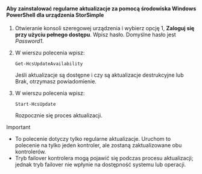 <!--author=SharS last changed: 11/18/16-->

#### <a name="to-install-regular-updates-via-windows-powershell-for-storsimple"></a>Aby zainstalować regularne aktualizacje za pomocą środowiska Windows PowerShell dla urządzenia StorSimple
1. Otwieranie konsoli szeregowej urządzenia i wybierz opcję 1, **Zaloguj się przy użyciu pełnego dostępu**. Wpisz hasło. Domyślne hasło jest *Password1*. 
2. W wierszu polecenia wpisz:
   
     `Get-HcsUpdateAvailability`
   
    Jeśli aktualizacje są dostępne i czy są aktualizacje destrukcyjne lub Brak, otrzymasz powiadomienie.
3. W wierszu polecenia wpisz:
   
     `Start-HcsUpdate`
   
    Rozpocznie się proces aktualizacji.

> [!IMPORTANT]
> * To polecenie dotyczy tylko regularne aktualizacje. Uruchom to polecenie na tylko jeden kontroler, ale zostaną zaktualizowane obu kontrolerów. 
> * Tryb failover kontrolera mogą pojawić się podczas procesu aktualizacji; jednak tryb failover nie wpłynie na dostępność systemu lub operacji.
> 
> 

